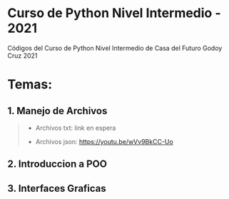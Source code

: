# Curso de Python Nivel Intermedio - 2021
Códigos del Curso de Python Nivel Intermedio de Casa del Futuro Godoy Cruz 2021

# Temas:
## 1. Manejo de Archivos
> * Archivos txt: link en espera
> 
> * Archivos json: https://youtu.be/wVv9BkCC-Uo

## 2. Introduccion a POO

## 3. Interfaces Graficas
